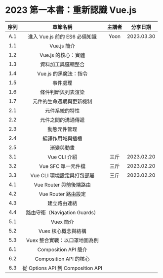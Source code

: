 # 2023 第一本書：重新認識 Vue.js

|  序列   | 章節名稱  | 主講者 | 分享日期 |
|  :----:  | :----:  | :----: | :----:  |
| A.1 | 進入 Vue.js 前的 ES6 必備知識 | Yoon | 2023.03.30 |
| 1.1 | Vue.js 簡介 |  |  |
| 1.2 | Vue.js 的核心：實體 |  |  |
| 1.3 | 資料加工與邏輯整合 |  |  |
| 1.4 | Vue.js 的黑魔法：指令 |  |  |
| 1.5 | 事件處理 |  |  |
| 1.6 | 條件判斷與列表渲染 |  |  |
| 1.7 | 元件的生命週期與更新機制 |  |  |
| 2.1 | 元件系統的特性 |  |  |
| 2.2 | 元件之間的溝通傳遞 |  |  |
| 2.3 | 動態元件管理 |  |  |
| 2.4 | 編譯作用域與插槽 |  |  |
| 2.5 | <transition> 漸變與動畫 |  |  |
| 3.1 | Vue CLI 介紹 | 三斤 | 2023.02.20 |
| 3.2 | Vue SFC 單一元件檔 | 三斤 | 2023.02.20 |
| 3.3 | Vue CLI 環境設定與打包部屬 | 三斤 | 2023.02.20 |
| 4.1 | Vue Router 與前後端路由 |  |  |
| 4.2 | Vue Router 路由設定 |  |  |
| 4.3 | <router-link> 建立路由連結 |  |  |
| 4.4 | 路由守衛（Navigation Guards） |  |  |
| 5.1 | Vuex 簡介 |  |  |
| 5.2 | Vuex 核心概念與結構 |  |  |
| 5.3 | Vuex 整合實戰：以口罩地圖為例 |  |  |
| 6.1 | Composition API 簡介 |  |  |
| 6.2 | Composition API 的核心 |  |  |
| 6.3 | 從 Options API 到 Composition API |  |  |
